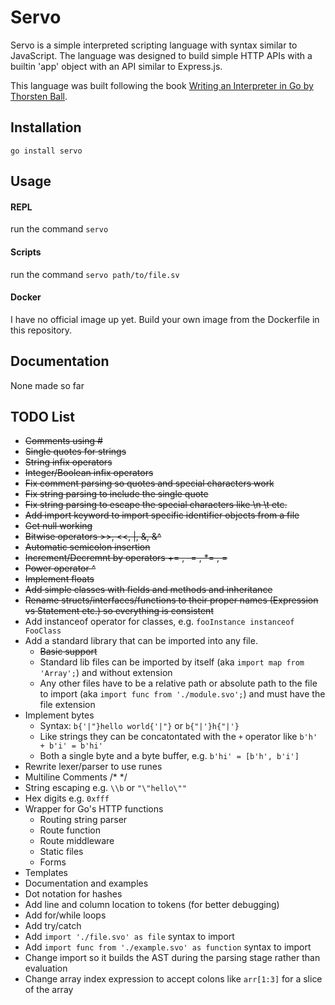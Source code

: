 # Servo

Servo is a simple interpreted scripting language with syntax similar to JavaScript. The language was designed to build simple HTTP APIs with a builtin 'app' object with an API similar to Express.js.

This language was built following the book [Writing an Interpreter in Go by Thorsten Ball](https://interpreterbook.com/).

## Installation

`go install servo`

## Usage

#### REPL

run the command `servo`

#### Scripts

run the command `servo path/to/file.sv`

#### Docker

I have no official image up yet. Build your own image from the Dockerfile in this repository.

## Documentation

None made so far

## TODO List

  * ~~Comments using #~~
  * ~~Single quotes for strings~~
  * ~~String infix operators~~
  * ~~Integer/Boolean infix operators~~
  * ~~Fix comment parsing so quotes and special characters work~~
  * ~~Fix string parsing to include the single quote~~
  * ~~Fix string parsing to escape the special characters like \n \t etc.~~
  * ~~Add import keyword to import specific identifier objects from a file~~
  * ~~Get null working~~
  * ~~Bitwise operators >>, <<, |, &, &^~~
  * ~~Automatic semicolon insertion~~
  * ~~Increment/Decremnt by operators += , -= , \*= , \=~~
  * ~~Power operator ^~~
  * ~~Implement floats~~
  * ~~Add simple classes with fields and methods and inheritance~~
  * ~~Rename structs/interfaces/functions to their proper names (Expression vs Statement etc.) so everything is consistent~~
  * Add instanceof operator for classes, e.g. `fooInstance instanceof FooClass`
  * Add a standard library that can be imported into any file.
    - ~~Basic support~~
    - Standard lib files can be imported by itself (aka `import map from 'Array';`) and without extension
    - Any other files have to be a relative path or absolute path to the file to import (aka `import func from './module.svo';`) and must have the file extension
  * Implement bytes
    - Syntax: `b{'|"}hello world{'|"}` or `b{"|'}h{"|'}`
    - Like strings they can be concatontated with the `+` operator like `b'h' + b'i' = b'hi'`
    - Both a single byte and a byte buffer, e.g. `b'hi' = [b'h', b'i']`
  * Rewrite lexer/parser to use runes
  * Multiline Comments /\* \*/
  * String escaping e.g. `\\b` or `"\"hello\""`
  * Hex digits e.g. `0xfff`
  * Wrapper for Go's HTTP functions
    - Routing string parser
    - Route function
    - Route middleware
    - Static files
    - Forms
  * Templates
  * Documentation and examples
  * Dot notation for hashes
  * Add line and column location to tokens (for better debugging)
  * Add for/while loops
  * Add try/catch
  * Add `import './file.svo' as file` syntax to import
  * Add `import func from './example.svo' as function` syntax to import
  * Change import so it builds the AST during the parsing stage rather than evaluation
  * Change array index expression to accept colons like `arr[1:3]` for a slice of the array
